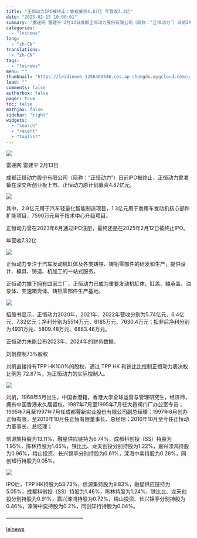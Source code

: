 ```yaml
---
title: "正恒动力IPO被终止：曾拟募资4.87亿 年营收7.3亿"
date: "2025-02-13 10:00:01"
summary: "雷递网 雷建平 2月13日成都正恒动力股份有限公司（简称：“正恒动力”）日前IPO被终止，正恒动力曾..."
categories:
  - "leinews"
lang:
  - "zh-CN"
translations:
  - "zh-CN"
tags:
  - "leinews"
menu: ""
thumbnail: "https://leidinews-1256465536.cos.ap-chengdu.myqcloud.com/u_News/20250213/6387503759884553137439975.jpeg"
lead: ""
comments: false
authorbox: false
pager: true
toc: false
mathjax: false
sidebar: "right"
widgets:
  - "search"
  - "recent"
  - "taglist"
---
```


![](https://p3-sign.toutiaoimg.com/tos-cn-i-axegupay5k/45c68eea1a7f41fbb43987e6e0e459f2~tplv-tt-origin-web:gif.jpeg?_iz=58558&from=article.pc_detail&lk3s=953192f4&x-expires=1740016275&x-signature=Pj%2B3gHZ2Avv0FqJ83hb1XF1wYPY%3D)

雷递网 雷建平 2月13日  


成都正恒动力股份有限公司（简称：“正恒动力”）日前IPO被终止，正恒动力曾准备在深交所创业板上市。正恒动力原计划募资4.87亿元。

![](https://p3-sign.toutiaoimg.com/tos-cn-i-6w9my0ksvp/ed8df30dc26f446b8b948f7e204eb150~tplv-tt-origin-web:gif.jpeg?_iz=58558&from=article.pc_detail&lk3s=953192f4&x-expires=1740016275&x-signature=xGybqWWGV76KhVLk0DbHojcVPqc%3D)

其中，2.8亿元用于汽车轻量化智能制造项目，1.3亿元用于商用车发动机核心部件扩能项目，7590万元用于技术中心升级项目。

正恒动力曾在2023年6月通过IPO注册，最终还是在2025年2月12日被终止IPO。

年营收7.32亿

![](https://p3-sign.toutiaoimg.com/tos-cn-i-6w9my0ksvp/af91a6fcf7694310838de7c6c8ed1620~tplv-tt-origin-web:gif.jpeg?_iz=58558&from=article.pc_detail&lk3s=953192f4&x-expires=1740016275&x-signature=2SNdLScx3ewTra7R%2FCkBlZp2h8Y%3D)

正恒动力专注于汽车发动机缸体及各类铸铁、铸铝零部件的研发和生产，提供设计、模具、铸造、机加工的一站式服务。

正恒动力旗下拥有四家工厂，正恒动力已成为重要发动机缸体、缸盖、轴承盖、油泵体、变速箱壳体、铸铝零部件生产基地。

![](https://p3-sign.toutiaoimg.com/tos-cn-i-6w9my0ksvp/a65281877a024e389eb153cc95ea9ec9~tplv-tt-origin-web:gif.jpeg?_iz=58558&from=article.pc_detail&lk3s=953192f4&x-expires=1740016275&x-signature=0l1tpPK3cmbkb7IwqtU2kuNVzUI%3D)

招股书显示，正恒动力2020年、2021年、2022年营收分别为5.74亿元、6.4亿元、7.32亿元；净利分别为5514万元、6185万元、7630.4万元；扣非后净利分别为4931万元、5809.48万元、6883.46万元。

正恒动力未能公布2023年、2024年的财务数据。

刘帆控制73%股权

刘帆直接持有TPP HK100%的股权，通过 TPP HK 和铁比比控制正恒动力表决权比例为 72.87%，为正恒动力的实际控制人。

![](https://p3-sign.toutiaoimg.com/tos-cn-i-6w9my0ksvp/d18d6d252ddb48499165b9fbdabedc3b~tplv-tt-origin-web:gif.jpeg?_iz=58558&from=article.pc_detail&lk3s=953192f4&x-expires=1740016275&x-signature=ChNR5x5lgbtNc6A8GPnWZb9HLy0%3D)

刘帆，1968年5月出生，中国香港籍，香港大学全球运营与管理研究生，经济师，拥有中国香港永久居留权。1987年7月至1995年7月任大邑阀门厂办公室专员；1995年7月至1997年7月任成都蓉新实业股份有限公司副总经理；1997年8月创办正恒有限，至2016年10月任正恒有限董事长、总经理；2016年10月至今任正恒动力董事长、总经理；

信源集持股为13.11%，融星供应链持为6.74%，成都科创投（SS）持股为1.95%，陈林持股为1.65%，铁比比、龙天创投分别持股为1.22%，嘉兴滦鸿持股为0.96%，梅山投资、长兴锦亭分别持股为0.61%，滦海中奕持股为0.26%，同创知行持股为0.05%。

![](https://p3-sign.toutiaoimg.com/tos-cn-i-6w9my0ksvp/dd13fb58a6084657aaede2a08e00960b~tplv-tt-origin-web:gif.jpeg?_iz=58558&from=article.pc_detail&lk3s=953192f4&x-expires=1740016275&x-signature=uLPh%2FI68QiLf9n6FVhUk98k6OOA%3D)

IPO后，TPP HK持股为53.73%，信源集持股为9.83%，融星供应链持为5.05%，成都科创投（SS）持股为1.46%，陈林持股为1.24%，铁比比、龙天创投分别持股为0.91%，嘉兴滦鸿持股为0.72%，梅山投资、长兴锦亭分别持股为0.46%，滦海中奕持股为0.2%，同创知行持股为0.04%。

———————————————

[leinews](https://www.leinews.com/n29023/detail.html)
